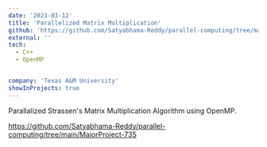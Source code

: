 ```yaml
---
date: '2023-03-12'
title: 'Parallelized Matrix Multiplication'
github: 'https://github.com/Satyabhama-Reddy/parallel-computing/tree/main/MajorProject-735'
external: ''
tech:
  - C++
  - OpenMP


company: 'Texas A&M University'
showInProjects: true
---
```


Parallalized Strassen's Matrix Multiplication Algorithm using OpenMP.


https://github.com/Satyabhama-Reddy/parallel-computing/tree/main/MajorProject-735